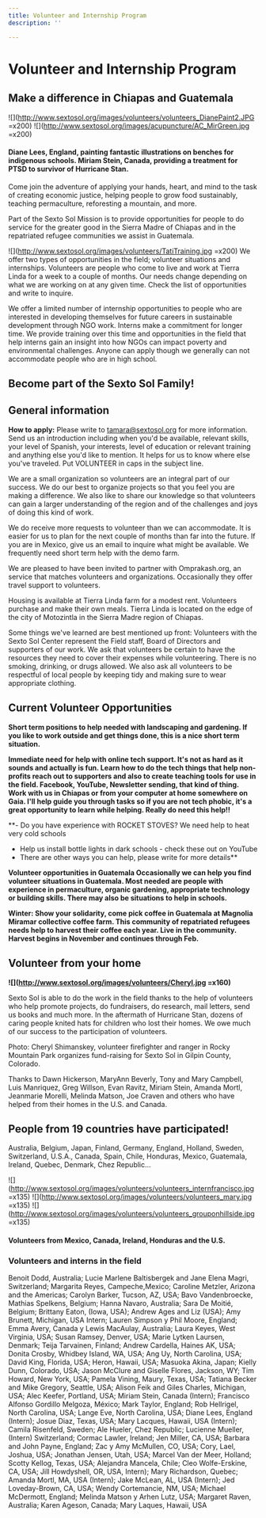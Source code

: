 ```yaml
---
title: Volunteer and Internship Program
description: ''

---
```

# Volunteer and Internship Program

## Make a difference in Chiapas and Guatemala

![](http://www.sextosol.org/images/volunteers/volunteers_DianePaint2.JPG =x200) ![](http://www.sextosol.org/images/acupuncture/AC_MirGreen.jpg =x200)

#### Diane Lees, England, painting fantastic illustrations on benches for indigenous schools. Miriam Stein, Canada, providing a treatment for PTSD to survivor of Hurricane Stan.

Come join the adventure of applying your hands, heart, and mind to the task of creating economic justice, helping people to grow food sustainably, teaching permaculture, reforesting a mountain, and more.

Part of the Sexto Sol Mission is to provide opportunities for people to do service for the greater good in the Sierra Madre of Chiapas and in the repatriated refugee communities we assist in Guatemala.

![](http://www.sextosol.org/images/volunteers/TatiTraining.jpg =x200) We offer two types of opportunities in the field; volunteer situations and internships. Volunteers are people who come to live and work at Tierra Linda for a week to a couple of months. Our needs change depending on what we are working on at any given time. Check the list of opportunities and write to inquire.

We offer a limited number of internship opportunities to people who are interested in developing themselves for future careers in sustainable development through NGO work. Interns make a commitment for longer time. We provide training over this time and opportunities in the field that help interns gain an insight into how NGOs can impact poverty and environmental challenges. Anyone can apply though we generally can not accommodate people who are in high school.

## Become part of the Sexto Sol Family!

## General information

**How to apply:** Please write to tamara@sextosol.org for more information. Send us an introduction including when you'd be available, relevant skills, your level of Spanish, your interests, level of education or relevant training and anything else you'd like to mention. It helps for us to know where else you've traveled. Put VOLUNTEER in caps in the subject line.

We are a small organization so volunteers are an integral part of our success. We do our best to organize projects so that you feel you are making a difference. We also like to share our knowledge so that volunteers can gain a larger understanding of the region and of the challenges and joys of doing this kind of work.

We do receive more requests to volunteer than we can accommodate. It is easier for us to plan for the next couple of months than far into the future. If you are in Mexico, give us an email to inquire what might be available. We frequently need short term help with the demo farm.

We are pleased to have been invited to partner with Omprakash.org, an service that matches volunteers and organizations. Occasionally they offer travel support to volunteers.

Housing is available at Tierra Linda farm for a modest rent. Volunteers purchase and make their own meals. Tierra Linda is located on the edge of the city of Motozintla in the Sierra Madre region of Chiapas.

Some things we've learned are best mentioned up front: Volunteers with the Sexto Sol Center represent the Field staff, Board of Directors and supporters of our work. We ask that volunteers be certain to have the resources they need to cover their expenses while volunteering. There is no smoking, drinking, or drugs allowed. We also ask all volunteers to be respectful of local people by keeping tidy and making sure to wear appropriate clothing.

## Current Volunteer Opportunities

**Short term positions to help needed with landscaping and gardening. If you like to work outside and get things done, this is a nice short term situation.**

**Immediate need for help with online tech support. It's not as hard as it sounds and actually is fun. Learn how to do the tech things that help non-profits reach out to supporters and also to create teaching tools for use in the field. Facebook, YouTube, Newsletter sending, that kind of thing. Work with us in Chiapas or from your computer at home somewhere on Gaia. I'll help guide you through tasks so if you are not tech phobic, it's a great opportunity to learn while helping. Really do need this help!!**

\**- Do you have experience with ROCKET STOVES? We need help to heat very cold schools

* Help us install bottle lights in dark schools - check these out on YouTube
* There are other ways you can help, please write for more details**

**Volunteer opportunities in Guatemala Occasionally we can help you find volunteer situations in Guatemala. Most needed are people with experience in permaculture, organic gardening, appropriate technology or building skills. There may also be situations to help in schools.**

**Winter: Show your solidarity, come pick coffee in Guatemala at Magnolia Miramar collective coffee farm. This community of repatriated refugees needs help to harvest their coffee each year. Live in the community. Harvest begins in November and continues through Feb.**

## **Volunteer from your home**

**![](http://www.sextosol.org/images/volunteers/Cheryl.jpg =x160)**

Sexto Sol is able to do the work in the field thanks to the help of volunteers who help promote projects, do fundraisers, do research, mail letters, send us books and much more. In the aftermath of Hurricane Stan, dozens of caring people knited hats for children who lost their homes. We owe much of our success to the participation of volunteers.

Photo: Cheryl Shimanskey, volunteer firefighter and ranger in Rocky Mountain Park organizes fund-raising for Sexto Sol in Gilpin County, Colorado.

Thanks to Dawn Hickerson, MaryAnn Beverly, Tony and Mary Campbell, Luis Manriquez, Greg Willson, Evan Ravitz, Miriam Stein, Amanda Mortl, Jeanmarie Morelli, Melinda Matson, Joe Craven and others who have helped from their homes in the U.S. and Canada.

## People from 19 countries have participated!

Australia, Belgium, Japan, Finland, Germany, England, Holland, Sweden, Switzerland, U.S.A., Canada, Spain, Chile, Honduras, Mexico, Guatemala, Ireland, Quebec, Denmark, Chez Republic...

![](http://www.sextosol.org/images/volunteers/volunteers_internfrancisco.jpg =x135) ![](http://www.sextosol.org/images/volunteers/volunteers_mary.jpg =x135) ![](http://www.sextosol.org/images/volunteers/volunteers_grouponhillside.jpg =x135)

#### Volunteers from Mexico, Canada, Ireland, Honduras and the U.S.

### Volunteers and interns in the field

Benoit Dodd, Australia; Lucie Marlene Baltisbergek and Jane Elena Magri, Switzerland; Margarita Reyes, Campeche,Mexico; Caroline Metzler, Arizona and the Americas; Carolyn Barker, Tucson, AZ, USA; Bavo Vandenbroecke, Mathias Spelkens, Belgium; Hanna Navaro, Australia; Sara De Moitié, Belgium; Brittany Eaton, (Iowa, USA); Andrew Ages and Liz (USA); Amy Brunett, Michigan, USA Intern; Lauren Simpson y Phil Moore, England; Emma Avery, Canada y Lewis MacAulay, Australia; Laura Keyes, West Virginia, USA; Susan Ramsey, Denver, USA; Marie Lytken Laursen, Denmark; Teija Tarvainen, Finland; Andrew Cardella, Haines AK, USA; Donita Crosby, Whidbey Island, WA, USA; Ang Uy, North Carolina, USA; David King, Florida, USA; Heron, Hawaii, USA; Masuoka Akina, Japan; Kielly Dunn, Colorado, USA; Jason McClure and Giselle Flores, Jackson, WY; Tim Howard, New York, USA; Pamela Vining, Maury, Texas, USA; Tatiana Becker and Mike Gregory, Seattle, USA; Alison Feik and Giles Charles, Michigan, USA; Alec Keefer, Portland, USA; Miriam Stein, Canada (Intern); Francisco Alfonso Gordillo Melgoza, México; Mark Taylor, England; Rob Hellrigel, North Carolina, USA; Lange Eve, North Carolina, USA; Diane Lees, England (Intern); Josue Diaz, Texas, USA; Mary Lacques, Hawaii, USA (Intern); Camila Risenfeld, Sweden; Ale Hueler, Chez Republic; Lucienne Mueller, (Intern) Switzerland; Cormac Lawler, Ireland; Jen Miller, CA, USA; Barbara and John Payne, England; Zac y Amy McMullen, CO, USA; Cory, Lael, Joshua, USA; Jonathan Jensen, Utah, USA; Marcel Van der Meer, Holland; Scotty Kellog, Texas, USA; Alejandra Mancela, Chile; Cleo Wolfe-Erskine, CA, USA; Jill Howdyshell, OR, USA, Intern); Mary Richardson, Quebec; Amanda Mortl, MA, USA (Intern); Jake McLean, AL, USA (Intern); Jed Loveday-Brown, CA, USA; Wendy Cortemancie, NM, USA; Michael McDermott, England; Melinda Matson y Arhen Lutz, USA; Margaret Raven, Australia; Karen Ageson, Canada; Mary Laques, Hawaii, USA